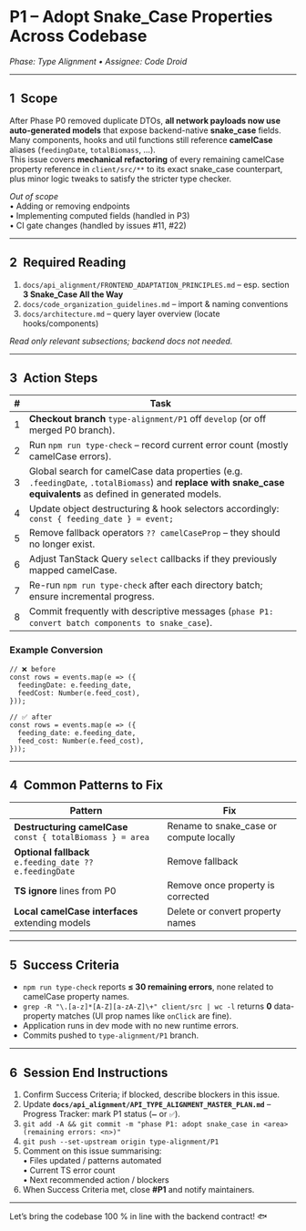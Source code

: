 # P1 – Adopt Snake_Case Properties Across Codebase  
_Phase: Type Alignment • Assignee: Code Droid_

---

## 1 Scope

After Phase P0 removed duplicate DTOs, **all network payloads now use auto-generated models** that expose backend-native **snake_case** fields.  
Many components, hooks and util functions still reference **camelCase** aliases (`feedingDate`, `totalBiomass`, …).  
This issue covers **mechanical refactoring** of every remaining camelCase property reference in `client/src/**` to its exact snake_case counterpart, plus minor logic tweaks to satisfy the stricter type checker.

*Out of scope*  
• Adding or removing endpoints  
• Implementing computed fields (handled in P3)  
• CI gate changes (handled by issues #11, #22)

---

## 2 Required Reading

1. `docs/api_alignment/FRONTEND_ADAPTATION_PRINCIPLES.md` – esp. section **3 Snake_Case All the Way**  
2. `docs/code_organization_guidelines.md` – import & naming conventions  
3. `docs/architecture.md` – query layer overview (locate hooks/components)  

_Read only relevant subsections; backend docs not needed._

---

## 3 Action Steps

| # | Task |
|---|------|
| 1 | **Checkout branch** `type-alignment/P1` off `develop` (or off merged P0 branch). |
| 2 | Run `npm run type-check` – record current error count (mostly camelCase errors). |
| 3 | Global search for camelCase data properties (e.g. `.feedingDate`, `.totalBiomass`) and **replace with snake_case equivalents** as defined in generated models. |
| 4 | Update object destructuring & hook selectors accordingly:<br>`const { feeding_date } = event;` |
| 5 | Remove fallback operators `?? camelCaseProp` – they should no longer exist. |
| 6 | Adjust TanStack Query `select` callbacks if they previously mapped camelCase. |
| 7 | Re-run `npm run type-check` after each directory batch; ensure incremental progress. |
| 8 | Commit frequently with descriptive messages (`phase P1: convert batch components to snake_case`). |

### Example Conversion

```tsx
// ❌ before
const rows = events.map(e => ({
  feedingDate: e.feeding_date,
  feedCost: Number(e.feed_cost),
}));

// ✅ after
const rows = events.map(e => ({
  feeding_date: e.feeding_date,
  feed_cost: Number(e.feed_cost),
}));
```

---

## 4 Common Patterns to Fix

| Pattern | Fix |
|---------|-----|
| **Destructuring camelCase** <br>`const { totalBiomass } = area` | Rename to snake_case or compute locally |
| **Optional fallback** <br>`e.feeding_date ?? e.feedingDate` | Remove fallback |
| **TS ignore** lines from P0 | Remove once property is corrected |
| **Local camelCase interfaces** extending models | Delete or convert property names |

---

## 5 Success Criteria

- `npm run type-check` reports **≤ 30 remaining errors**, none related to camelCase property names.  
- `grep -R "\.[a-z]*[A-Z][a-zA-Z]\+" client/src | wc -l` returns **0** data-property matches (UI prop names like `onClick` are fine).  
- Application runs in dev mode with no new runtime errors.  
- Commits pushed to `type-alignment/P1` branch.

---

## 6 Session End Instructions

1. Confirm Success Criteria; if blocked, describe blockers in this issue.  
2. Update **`docs/api_alignment/API_TYPE_ALIGNMENT_MASTER_PLAN.md`** – Progress Tracker: mark P1 status (`➖` or `✅`).  
3. `git add -A && git commit -m "phase P1: adopt snake_case in <area> (remaining errors: <n>)"`  
4. `git push --set-upstream origin type-alignment/P1`  
5. Comment on this issue summarising:  
   • Files updated / patterns automated  
   • Current TS error count  
   • Next recommended action / blockers  
6. When Success Criteria met, close **#P1** and notify maintainers.

---

Let’s bring the codebase 100 % in line with the backend contract! 🐟
